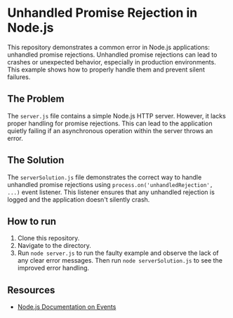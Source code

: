 # Unhandled Promise Rejection in Node.js

This repository demonstrates a common error in Node.js applications: unhandled promise rejections.  Unhandled promise rejections can lead to crashes or unexpected behavior, especially in production environments.  This example shows how to properly handle them and prevent silent failures. 

## The Problem

The `server.js` file contains a simple Node.js HTTP server.  However, it lacks proper handling for promise rejections.  This can lead to the application quietly failing if an asynchronous operation within the server throws an error.

## The Solution

The `serverSolution.js` file demonstrates the correct way to handle unhandled promise rejections using `process.on('unhandledRejection', ...)` event listener.  This listener ensures that any unhandled rejection is logged and the application doesn't silently crash.

## How to run

1. Clone this repository.
2. Navigate to the directory.
3. Run `node server.js` to run the faulty example and observe the lack of any clear error messages. Then run `node serverSolution.js` to see the improved error handling.

## Resources

- [Node.js Documentation on Events](https://nodejs.org/api/events.html)